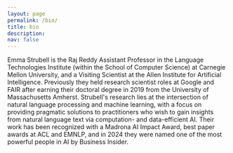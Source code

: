 ```yaml
---
layout: page
permalink: /bio/
title: bio
description: 
nav: false
---
```


Emma Strubell is the Raj Reddy Assistant Professor in the Language Technologies Institute (within the School of Computer Science) at Carnegie Mellon University, and a Visiting Scientist at the Allen Institute for Artificial Intelligence. Previously they held research scientist roles at Google and FAIR after earning their doctoral degree in 2019 from the University of Massachusetts Amherst. Strubell's research lies at the intersection of natural language processing and machine learning, with a focus on providing pragmatic solutions to practitioners who wish to gain insights from natural language text via computation- and data-efficient AI. Their work has been recognized with a Madrona AI Impact Award, best paper awards at ACL and EMNLP, and in 2024 they were named one of the most powerful people in AI by Business Insider.
